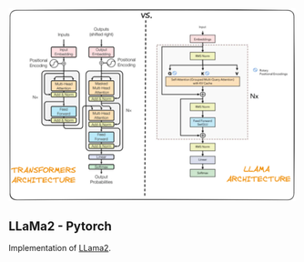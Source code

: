 <img src="./llama2_architecture.png" width="800px"></img>

## LLaMa2 - Pytorch

Implementation of <a href="https://arxiv.org/abs/2307.09288">LLama2</a>.
